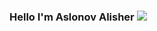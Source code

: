 ### Hello I'm Aslonov Alisher <img src="https://avatars.mds.yandex.net/i?id=2359fb7cec821052ca26866b57f324ddaa8e9a93-9069209-images-thumbs&n=13">
